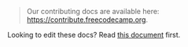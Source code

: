 > Our contributing docs are available here: <https://contribute.freecodecamp.org>.

Looking to edit these docs? Read [this document](how-to-work-on-the-docs-theme.md) first.
